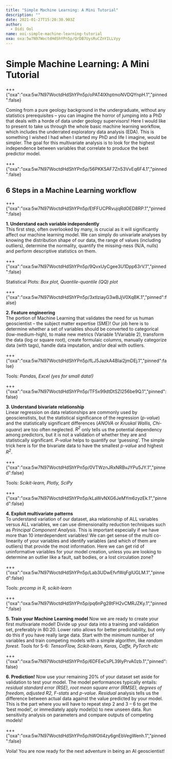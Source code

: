 ```yaml
---
title: "Simple Machine Learning: A Mini Tutorial"
description: ""
date: 2021-01-27T15:20:30.903Z
author:
  - Didi Ool
name: ooi-simple-machine-learning-tutorial
oxa: oxa:5w7N97WoctdHdShYPn5p/QrDB7UysRuCZnYILLVyy
---
```


# Simple Machine Learning: A Mini Tutorial

+++ {"oxa":"oxa:5w7N97WoctdHdShYPn5p/oPAT4lXhptmoNVDQYnpH.1","pinned":false}

Coming from a pure geology background in the undergraduate, without any statistics prerequisites – you can imagine the horror of jumping into a PhD that deals with a horde of data under geology supervisors! Here I would like to present to take us through the whole basic machine learning workflow, which includes the underrated exploratory data analysis (EDA). This is something I wished I had when I started my PhD and life I imagine, would be simpler. The goal for this multivariate analysis is to look for the highest independence between variables that correlate to produce the best predictor model.

+++ {"oxa":"oxa:5w7N97WoctdHdShYPn5p/56PKK5AF7Zn53VvEq6F4.1","pinned":false}

## 6 Steps in a Machine Learning workflow

+++ {"oxa":"oxa:5w7N97WoctdHdShYPn5p/EtFFUCPRvujqRdOED8RP.1","pinned":false}

**1. Understand each variable independently**\
This first step, often overlooked by many, is crucial as it will significantly affect our machine learning model. We can simply do univariate analyses by knowing the distribution shape of our data, the range of values (including outliers), determine the normality, quantify the missing-ness (N/A, nulls) and perform descriptive statistics on them.

+++ {"oxa":"oxa:5w7N97WoctdHdShYPn5p/9QvxUyCgee3U1Dpp63rV.1","pinned":false}

Statistical Plots: *Box plot, Quantile-quantile (QQ) plot*

+++ {"oxa":"oxa:5w7N97WoctdHdShYPn5p/3xtIziayG3wBJjV0XqBK.1","pinned":false}

**2. Feature engineering**\
The portion of Machine Learning that validates the need for us human geoscientist – the subject matter expertise (SME)! Our job here is to determine whether a set of variables should be converted to categorical (low-medium-high), to make new metrics (Variable 1/Variable 2), transform the data (log or square root), create formulaic columns, manually categorize data (with tags), handle data imputation, and/or deal with outliers.

+++ {"oxa":"oxa:5w7N97WoctdHdShYPn5p/fLJ5JazkA4Blai2jmDEj.1","pinned":false}

Tools: *Pandas, Excel (yes for small data!)*

+++ {"oxa":"oxa:5w7N97WoctdHdShYPn5p/TF5x99dtDtSZI256be9Q.1","pinned":false}

**3. Understand bivariate relationship**\
Linear regression on data relationships are commonly used by geoscienstists, but the statistical significance of the regression (*p-value*) and the statistically significant differences (*ANOVA* or *Kruskal Wallis, Chi-square*) are too often neglected. *R<sup>2</sup>* only tells us the potential dependency among predictors, but it is not a validation of whether they are and statistically significant. *P-value* helps to quantify our ‘guessing’. The simple trick here is for the bivariate data to have the smallest *p-value* and highest *R<sup>2</sup>*.

+++ {"oxa":"oxa:5w7N97WoctdHdShYPn5p/0VTWznJRxNRBvJYPu5JY.1","pinned":false}

Tools: *Scikit-learn, Plotly, SciPy*

+++ {"oxa":"oxa:5w7N97WoctdHdShYPn5p/kLaWvNXG6JeMYm6zyzEk.1","pinned":false}

**4. Exploit multivariate patterns**\
To understand variation of our dataset, aka relationship of ALL variables versus ALL variables, we can use dimensionality reduction techniques such as *Principal Component Analysis*. This is important especially if we have more than 10 interdependent variables! We can get sense of the multi co-linearity of your variables and identify variables (and which of them are outliers) that provide the most information. Here we can get rid of uninformative variables for your model creation, unless you are looking to determine an outlier like a fault, salt bodies, or a lost circulation zone?

+++ {"oxa":"oxa:5w7N97WoctdHdShYPn5p/Lab3UDwEfvfWqFglUGLM.1","pinned":false}

Tools: *prcomp in R, scikit-learn*

+++ {"oxa":"oxa:5w7N97WoctdHdShYPn5p/pq6nPg28tFH2vCMRJZKy.1","pinned":false}

**5. Train your Machine Learning model** Now we are ready to create your first multivariate model! Divide up your data into a training and validation set, preferably in 80:20. Lower ratio allows for better predictability, but only do this if you have really large data. Start with the minimum number of variables and train competing models with a simple algorithm, like *random forest*. Tools for 5-6: *TensorFlow, Scikit-learn, Keras, Caffe, PyTorch etc*

+++ {"oxa":"oxa:5w7N97WoctdHdShYPn5p/6DFEeCsPL39IyPrvA0zb.1","pinned":false}

**6. Prediction!** Now use your remaining 20% of your dataset set aside for validation to test your model. The model performances typically entails: *residual standard error (RSE), root mean square error (RMSE), degrees of freedom, adjusted R2, F-stats* and *p-value*. *Residual* analysis tells us the difference between actual data against the value predicted by your model. This is the part where you will have to repeat step 2 and 3 – 6 to get the ‘best model’, or immediately apply model(s) to new unseen data. Run sensitivity analysis on parameters and compare outputs of competing models!

+++ {"oxa":"oxa:5w7N97WoctdHdShYPn5p/hWOtI4zy6gnEbVegWenh.1","pinned":false}

Voila! You are now ready for the next adventure in being an AI geoscientist!

